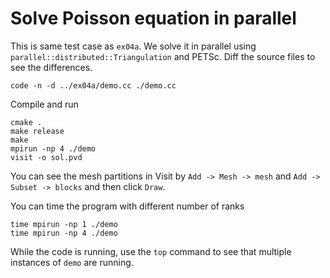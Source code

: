 # Solve Poisson equation in parallel

This is same test case as `ex04a`. We solve it in parallel using `parallel::distributed::Triangulation` and PETSc. Diff the source files to see the differences.

```shell
code -n -d ../ex04a/demo.cc ./demo.cc
```

Compile and run

```shell
cmake .
make release
make
mpirun -np 4 ./demo
visit -o sol.pvd
```

You can see the mesh partitions in Visit by `Add -> Mesh -> mesh` and `Add -> Subset -> blocks` and then click `Draw`.

You can time the program with different number of ranks

```shell
time mpirun -np 1 ./demo
time mpirun -np 4 ./demo
```

While the code is running, use the `top` command to see that multiple instances of `demo` are running.

